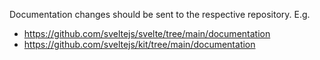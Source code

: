 Documentation changes should be sent to the respective repository. E.g.
- https://github.com/sveltejs/svelte/tree/main/documentation
- https://github.com/sveltejs/kit/tree/main/documentation

